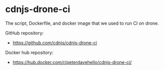 cdnjs-drone-ci
==============

The script, Dockerfile, and docker image that we used to run CI on drone.

GitHub repository:
 - https://github.com/cdnjs/cdnjs-drone-ci

Docker hub repository:
 - https://hub.docker.com/r/peterdavehello/cdnjs-drone-ci/
